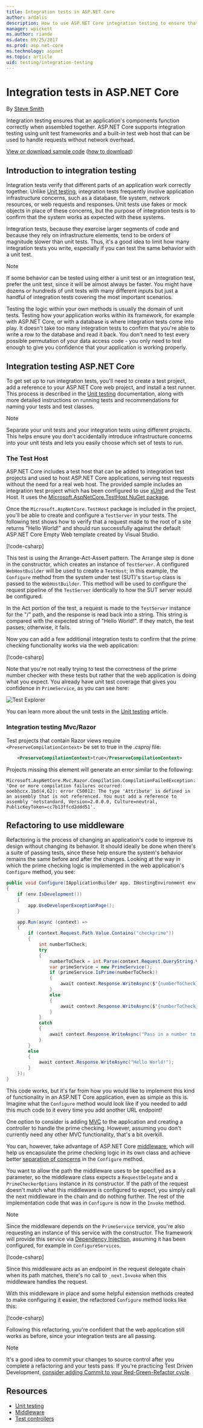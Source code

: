 ```yaml
---
title: Integration tests in ASP.NET Core
author: ardalis
description: How to use ASP.NET Core integration testing to ensure that an application's components function correctly.
manager: wpickett
ms.author: riande
ms.date: 09/25/2017
ms.prod: asp.net-core
ms.technology: aspnet
ms.topic: article
uid: testing/integration-testing
---
```

# Integration tests in ASP.NET Core

By [Steve Smith](https://ardalis.com/)

Integration testing ensures that an application's components function correctly when assembled together. ASP.NET Core supports integration testing using unit test frameworks and a built-in test web host that can be used to handle requests without network overhead.

[View or download sample code](https://github.com/aspnet/Docs/tree/master/aspnetcore/testing/integration-testing/sample) ([how to download](xref:tutorials/index#how-to-download-a-sample))

## Introduction to integration testing

Integration tests verify that different parts of an application work correctly together. Unlike [Unit testing](https://docs.microsoft.com/dotnet/articles/core/testing/unit-testing-with-dotnet-test), integration tests frequently involve application infrastructure concerns, such as a database, file system, network resources, or web requests and responses. Unit tests use fakes or mock objects in place of these concerns, but the purpose of integration tests is to confirm that the system works as expected with these systems.

Integration tests, because they exercise larger segments of code and because they rely on infrastructure elements, tend to be orders of magnitude slower than unit tests. Thus, it's a good idea to limit how many integration tests you write, especially if you can test the same behavior with a unit test.

> [!NOTE]
> If some behavior can be tested using either a unit test or an integration test, prefer the unit test, since it will be almost always be faster. You might have dozens or hundreds of unit tests with many different inputs but just a handful of integration tests covering the most important scenarios.

Testing the logic within your own methods is usually the domain of unit tests. Testing how your application works within its framework, for example with ASP.NET Core, or with a database is where integration tests come into play. It doesn't take too many integration tests to confirm that you're able to write a row to the database and read it back. You don't need to test every possible permutation of your data access code - you only need to test enough to give you confidence that your application is working properly.

## Integration testing ASP.NET Core

To get set up to run integration tests, you'll need to create a test project, add a reference to your ASP.NET Core web project, and install a test runner. This process is described in the [Unit testing](https://docs.microsoft.com/dotnet/articles/core/testing/unit-testing-with-dotnet-test) documentation, along with more detailed instructions on running tests and recommendations for naming your tests and test classes.

> [!NOTE]
> Separate your unit tests and your integration tests using different projects. This helps ensure you don't accidentally introduce infrastructure concerns into your unit tests and lets you easily choose which set of tests to run.

### The Test Host

ASP.NET Core includes a test host that can be added to integration test projects and used to host ASP.NET Core applications, serving test requests without the need for a real web host. The provided sample includes an integration test project which has been configured to use [xUnit](https://xunit.github.io) and the Test Host. It uses the [Microsoft.AspNetCore.TestHost NuGet package](https://www.nuget.org/packages/Microsoft.AspNetCore.TestHost/).

Once the `Microsoft.AspNetCore.TestHost` package is included in the project, you'll be able to create and configure a `TestServer` in your tests. The following test shows how to verify that a request made to the root of a site returns "Hello World!" and should run successfully against the default ASP.NET Core Empty Web template created by Visual Studio.

[!code-csharp[](../testing/integration-testing/sample/test/PrimeWeb.IntegrationTests/PrimeWebDefaultRequestShould.cs?name=snippet_WebDefault&highlight=7,16,22)]

This test is using the Arrange-Act-Assert pattern. The Arrange step is done in the constructor, which creates an instance of `TestServer`. A configured `WebHostBuilder` will be used to create a `TestHost`; in this example, the `Configure` method from the system under test (SUT)'s `Startup` class is passed to the `WebHostBuilder`. This method will be used to configure the request pipeline of the `TestServer` identically to how the SUT server would be configured.

In the Act portion of the test, a request is made to the `TestServer` instance for the "/" path, and the response is read back into a string. This string is compared with the expected string of "Hello World!". If they match, the test passes; otherwise, it fails.

Now you can add a few additional integration tests to confirm that the prime checking functionality works via the web application:

[!code-csharp[](../testing/integration-testing/sample/test/PrimeWeb.IntegrationTests/PrimeWebCheckPrimeShould.cs?name=snippet_CheckPrime)]

Note that you're not really trying to test the correctness of the prime number checker with these tests but rather that the web application is doing what you expect. You already have unit test coverage that gives you confidence in `PrimeService`, as you can see here:

![Test Explorer](integration-testing/_static/test-explorer.png)

You can learn more about the unit tests in the [Unit testing](https://docs.microsoft.com/dotnet/articles/core/testing/unit-testing-with-dotnet-test) article.


### Integration testing Mvc/Razor

Test projects that contain Razor views require `<PreserveCompilationContext>` be set to true in the *.csproj* file:


```xml
    <PreserveCompilationContext>true</PreserveCompilationContext>
```

Projects missing this element will generate an error similar to the following:
```
Microsoft.AspNetCore.Mvc.Razor.Compilation.CompilationFailedException: 'One or more compilation failures occurred:
ooebhccx.1bd(4,62): error CS0012: The type 'Attribute' is defined in an assembly that is not referenced. You must add a reference to assembly 'netstandard, Version=2.0.0.0, Culture=neutral, PublicKeyToken=cc7b13ffcd2ddd51'.
```


## Refactoring to use middleware

Refactoring is the process of changing an application's code to improve its design without changing its behavior. It should ideally be done when there's a suite of passing tests, since these help ensure the system's behavior remains the same before and after the changes. Looking at the way in which the prime checking logic is implemented in the web application's `Configure` method, you see:

```csharp
public void Configure(IApplicationBuilder app, IHostingEnvironment env)
{
    if (env.IsDevelopment())
    {
        app.UseDeveloperExceptionPage();
    }

    app.Run(async (context) =>
    {
        if (context.Request.Path.Value.Contains("checkprime"))
        {
            int numberToCheck;
            try
            {
                numberToCheck = int.Parse(context.Request.QueryString.Value.Replace("?", ""));
                var primeService = new PrimeService();
                if (primeService.IsPrime(numberToCheck))
                {
                    await context.Response.WriteAsync($"{numberToCheck} is prime!");
                }
                else
                {
                    await context.Response.WriteAsync($"{numberToCheck} is NOT prime!");
                }
            }
            catch
            {
                await context.Response.WriteAsync("Pass in a number to check in the form /checkprime?5");
            }
        }
        else
        {
            await context.Response.WriteAsync("Hello World!");
        }
    });
}
```

This code works, but it's far from how you would like to implement this kind of functionality in an ASP.NET Core application, even as simple as this is. Imagine what the `Configure` method would look like if you needed to add this much code to it every time you add another URL endpoint!

One option to consider is adding [MVC](xref:mvc/overview) to the application and creating a controller to handle the prime checking. However, assuming you don't currently need any other MVC functionality, that's a bit overkill.

You can, however, take advantage of ASP.NET Core [middleware](xref:fundamentals/middleware/index), which will help us encapsulate the prime checking logic in its own class and achieve better [separation of concerns](http://deviq.com/separation-of-concerns/) in the `Configure` method.

You want to allow the path the middleware uses to be specified as a parameter, so the middleware class expects a `RequestDelegate` and a `PrimeCheckerOptions` instance in its constructor. If the path of the request doesn't match what this middleware is configured to expect, you simply call the next middleware in the chain and do nothing further. The rest of the implementation code that was in `Configure` is now in the `Invoke` method.

> [!NOTE]
> Since the middleware depends on the `PrimeService` service, you're also requesting an instance of this service with the constructor. The framework will provide this service via [Dependency Injection](xref:fundamentals/dependency-injection), assuming it has been configured, for example in `ConfigureServices`.

[!code-csharp[](../testing/integration-testing/sample/src/PrimeWeb/Middleware/PrimeCheckerMiddleware.cs?highlight=39-63)]

Since this middleware acts as an endpoint in the request delegate chain when its path matches, there's no call to `_next.Invoke` when this middleware handles the request.

With this middleware in place and some helpful extension methods created to make configuring it easier, the refactored `Configure` method looks like this:

[!code-csharp[](../testing/integration-testing/sample/src/PrimeWeb/Startup.cs?highlight=9&range=19-33)]

Following this refactoring, you're confident that the web application still works as before, since your integration tests are all passing.

> [!NOTE]
> It's a good idea to commit your changes to source control after you complete a refactoring and your tests pass. If you're practicing Test Driven Development, [consider adding Commit to your Red-Green-Refactor cycle](https://ardalis.com/rgrc-is-the-new-red-green-refactor-for-test-first-development).

## Resources

* [Unit testing](https://docs.microsoft.com/dotnet/articles/core/testing/unit-testing-with-dotnet-test)
* [Middleware](xref:fundamentals/middleware/index)
* [Test controllers](xref:mvc/controllers/testing)
